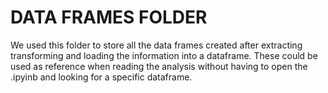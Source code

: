 # DATA FRAMES FOLDER
We used this folder to store all the data frames created after extracting transforming and loading the information into a dataframe. These could be used
as reference when reading the analysis without having to open the .ipyinb and looking for a specific dataframe.
